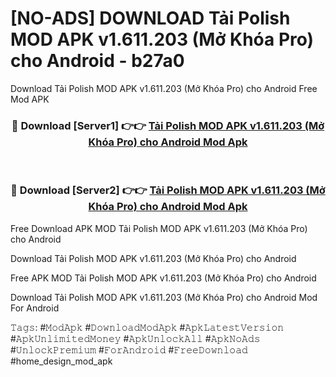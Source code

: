 # [NO-ADS] DOWNLOAD Tải Polish MOD APK v1.611.203 (Mở Khóa Pro) cho Android - b27a0
Download Tải Polish MOD APK v1.611.203 (Mở Khóa Pro) cho Android Free Mod APK

<div align="center">
<h3>🔴 Download [Server1] 👉👉 <a href="https://apk-comot.site?title=Tải_Polish_MOD_APK_v1.611.203_(Mở_Khóa_Pro)_cho_Android">Tải Polish MOD APK v1.611.203 (Mở Khóa Pro) cho Android Mod Apk</a></h3><br>

<h3>🔴 Download [Server2] 👉👉 <a href="https://apk-comot.site?title=Tải_Polish_MOD_APK_v1.611.203_(Mở_Khóa_Pro)_cho_Android">Tải Polish MOD APK v1.611.203 (Mở Khóa Pro) cho Android Mod Apk</a></h3>
</div>


Free Download APK MOD Tải Polish MOD APK v1.611.203 (Mở Khóa Pro) cho Android

Download Tải Polish MOD APK v1.611.203 (Mở Khóa Pro) cho Android 

Free APK MOD Tải Polish MOD APK v1.611.203 (Mở Khóa Pro) cho Android 

Download Tải Polish MOD APK v1.611.203 (Mở Khóa Pro) cho Android Mod For Android

𝚃𝚊𝚐𝚜: #𝙼𝚘𝚍𝙰𝚙𝚔 #𝙳𝚘𝚠𝚗𝚕𝚘𝚊𝚍𝙼𝚘𝚍𝙰𝚙𝚔 #𝙰𝚙𝚔𝙻𝚊𝚝𝚎𝚜𝚝𝚅𝚎𝚛𝚜𝚒𝚘𝚗 #𝙰𝚙𝚔𝚄𝚗𝚕𝚒𝚖𝚒𝚝𝚎𝚍𝙼𝚘𝚗𝚎𝚢 #𝙰𝚙𝚔𝚄𝚗𝚕𝚘𝚌𝚔𝙰𝚕𝚕 #𝙰𝚙𝚔𝙽𝚘𝙰𝚍𝚜 #𝚄𝚗𝚕𝚘𝚌𝚔𝙿𝚛𝚎𝚖𝚒𝚞𝚖 #𝙵𝚘𝚛𝙰𝚗𝚍𝚛𝚘𝚒𝚍 #𝙵𝚛𝚎𝚎𝙳𝚘𝚠𝚗𝚕𝚘𝚊𝚍 #home_design_mod_apk